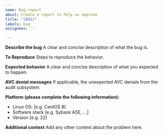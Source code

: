 ```yaml
---
name: Bug report
about: Create a report to help us improve
title: "[BUG]"
labels: bug
assignees: ''

---
```


**Describe the bug**
A clear and concise description of what the bug is.

**To Reproduce**
Steps to reproduce the behavior.

**Expected behavior**
A clear and concise description of what you expected to happen.

**AVC denial messages**
If applicable, the unexpected AVC denials from the audit subsystem.

**Platform (please complete the following information):**

- Linux OS: [e.g. CentOS 8]
- Software stack [e.g. Sybase ASE, ...]
- Version [e.g. 22]

**Additional context**
Add any other context about the problem here.
